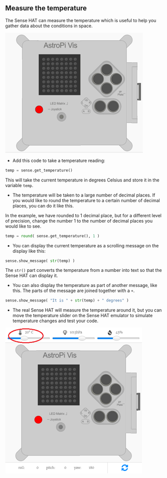 ## Measure the temperature

The Sense HAT can measure the temperature which is useful to help you gather data about the conditions in space.

![Message about the temperature](images/degrees-message.gif)

+ Add this code to take a temperature reading:

```python
temp = sense.get_temperature()
```

This will take the current temperature in degrees Celsius and store it in the variable `temp`.

+ The temperature will be taken to a large number of decimal places. If you would like to round the temperature to a certain number of decimal places, you can do it like this.

In the example, we have rounded to 1 decimal place, but for a different level of precision, change the number 1 to the number of decimal places you would like to see.

```python
temp = round( sense.get_temperature(), 1 )
```

+ You can display the current temperature as a scrolling message on the display like this:

```python
sense.show_message( str(temp) )
```

The `str()` part converts the temperature from a number into text so that the Sense HAT can display it.

+ You can also display the temperature as part of another message, like this. The parts of the message are joined together with a `+`.

```python
sense.show_message( "It is " + str(temp) + " degrees" )
```

+ The real Sense HAT will measure the temperature around it, but you can move the temperature slider on the Sense HAT emulator to simulate temperature changes and test your code.

![Temperature slider](images/temperature-slider.png)
